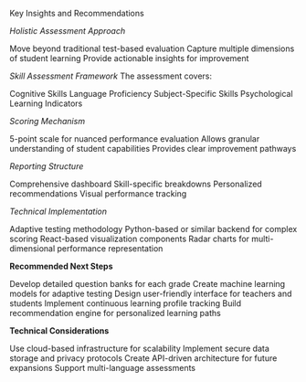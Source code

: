 Key Insights and Recommendations

*Holistic Assessment Approach*

Move beyond traditional test-based evaluation
Capture multiple dimensions of student learning
Provide actionable insights for improvement


*Skill Assessment Framework*
The assessment covers:

Cognitive Skills
Language Proficiency
Subject-Specific Skills
Psychological Learning Indicators


*Scoring Mechanism*

5-point scale for nuanced performance evaluation
Allows granular understanding of student capabilities
Provides clear improvement pathways


*Reporting Structure*

Comprehensive dashboard
Skill-specific breakdowns
Personalized recommendations
Visual performance tracking


*Technical Implementation*

Adaptive testing methodology
Python-based or similar backend for complex scoring
React-based visualization components
Radar charts for multi-dimensional performance representation



**Recommended Next Steps**

Develop detailed question banks for each grade
Create machine learning models for adaptive testing
Design user-friendly interface for teachers and students
Implement continuous learning profile tracking
Build recommendation engine for personalized learning paths

**Technical Considerations**

Use cloud-based infrastructure for scalability
Implement secure data storage and privacy protocols
Create API-driven architecture for future expansions
Support multi-language assessments